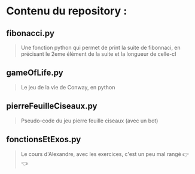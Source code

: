 # Contenu du repository :
## fibonacci.py
>Une fonction python qui permet de print la suite de fibonnaci, en précisant le 2eme élément de la suite et la longueur de celle-cI

## gameOfLife.py 
> Le jeu de la vie de Conway, en python

## pierreFeuilleCiseaux.py
> Pseudo-code du jeu pierre feuille ciseaux (avec un bot)

## fonctionsEtExos.py
>Le cours d'Alexandre, avec les exercices, c'est un peu mal rangé 👉👈
